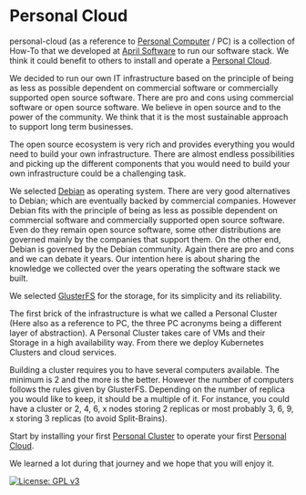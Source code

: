 # Personal Cloud
personal-cloud (as a reference to [Personal Computer](https://en.wikipedia.org/wiki/Personal_computer) / PC) is a collection of How-To that we developed at [April Software](https://www.aprilsoftware.com/) to run our software stack. We think it could benefit to others to install and operate a [Personal Cloud](pc-manifesto.md).

We decided to run our own IT infrastructure based on the principle of being as less as possible dependent on commercial software or commercially supported open source software. 
There are pro and cons using commercial software or open source software. We believe in open source and to the power of the community. We think that it is the most sustainable approach to support long term businesses.

The open source ecosystem is very rich and provides everything you would need to build your own infrastructure. There are almost endless possibilities and picking up the different components that you would need to build your own infrastructure could be a challenging task.

We selected [Debian](https://www.debian.org/) as operating system. There are very good alternatives to Debian; which are eventually backed by commercial companies. However Debian fits with the principle of being as less as possible dependent on commercial software and commercially supported open source software. Even do they remain open source software, some other distributions are governed mainly by the companies that support them. On the other end, Debian is governed by the Debian community. Again there are pro and cons and we can debate it years. Our intention here is about sharing the knowledge we collected over the years operating the software stack we built.

We selected [GlusterFS](https://www.gluster.org/) for the storage, for its simplicity and its reliability. 

The first brick of the infrastructure is what we called a Personal Cluster (Here also as a reference to PC, the three PC acronyms being a different layer of abstraction). A Personal Cluster takes care of VMs and their Storage in a high availability way. From there we deploy Kubernetes Clusters and cloud services.

Building a cluster requires you to have several computers available. The minimum is 2 and the more is the better. However the number of computers follows the rules given by GlusterFS. Depending on the number of replica you would like to keep, it should be a multiple of it. For instance, you could have a cluster or 2, 4, 6, x nodes storing 2 replicas or most probably 3, 6, 9, x storing 3 replicas (to avoid Split-Brains).

Start by installing your first [Personal Cluster](personal-cluster.md) to operate your first [Personal Cloud](pc-manifesto.md).

We learned a lot during that journey and we hope that you will enjoy it.

[![License: GPL v3](https://img.shields.io/badge/License-GPLv3-blue.svg)](LICENSE.md)